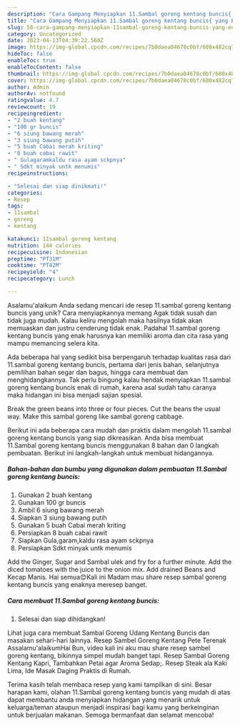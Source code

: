 ```yaml
---
description: "Cara Gampang Menyiapkan 11.Sambal goreng kentang buncis{ yang Enak"
title: "Cara Gampang Menyiapkan 11.Sambal goreng kentang buncis{ yang Enak"
slug: 58-cara-gampang-menyiapkan-11sambal-goreng-kentang-buncis-yang-enak
category: Uncategorized
date: 2023-04-13T04:39:22.560Z
image: https://img-global.cpcdn.com/recipes/7b0daea04678c0bf/680x482cq70/11sambal-goreng-kentang-buncis-foto-resep-utama.jpg
hideToc: false
enableToc: true
enableTocContent: false
thumbnail: https://img-global.cpcdn.com/recipes/7b0daea04678c0bf/680x482cq70/11sambal-goreng-kentang-buncis-foto-resep-utama.jpg
cover: https://img-global.cpcdn.com/recipes/7b0daea04678c0bf/680x482cq70/11sambal-goreng-kentang-buncis-foto-resep-utama.jpg
author: Admin
authorAv: notfound
ratingvalue: 4.7
reviewcount: 19
recipeingredient:
- "2 buah kentang"
- "100 gr buncis"
- "6 siung bawang merah"
- "3 siung bawang putih"
- "5 buah Cabai merah kriting"
- "8 buah cabai rawit"
- " Gulagaramkaldu rasa ayam sckpnya"
- " Sdkt minyak untk menumis"
recipeinstructions:

- "Selesai dan siap dinikmati!"
categories:
- Resep
tags:
- 11sambal
- goreng
- kentang

katakunci: 11sambal goreng kentang 
nutrition: 144 calories
recipecuisine: Indonesian
preptime: "PT31M"
cooktime: "PT42M"
recipeyield: "4"
recipecategory: Lunch

---
```



Asalamu'alaikum Anda sedang mencari ide resep 11.sambal goreng kentang buncis yang unik? Cara menyiapkannya memang Agak tidak susah dan tidak juga mudah. Kalau keliru mengolah maka hasilnya tidak akan memuaskan dan justru cenderung tidak enak. Padahal 11.sambal goreng kentang buncis yang enak harusnya kan memiliki aroma dan cita rasa yang mampu memancing selera kita.


Ada beberapa hal yang sedikit bisa berpengaruh terhadap kualitas rasa dari 11.sambal goreng kentang buncis, pertama dari jenis bahan, selanjutnya pemilihan bahan segar dan bagus, hingga cara membuat dan menghidangkannya. Tak perlu bingung kalau hendak menyiapkan 11.sambal goreng kentang buncis enak di rumah, karena asal sudah tahu caranya maka hidangan ini bisa menjadi sajian spesial.

Break the green beans into three or four pieces. Cut the beans the usual way. Make this sambal goreng like sambal goreng cabbage.


Berikut ini ada beberapa cara mudah dan praktis dalam mengolah 11.sambal goreng kentang buncis yang siap dikreasikan. Anda bisa membuat 11.Sambal goreng kentang buncis menggunakan 8 bahan dan 0 langkah pembuatan. Berikut ini langkah-langkah untuk membuat hidangannya.

<!--inarticleads1-->

##### Bahan-bahan dan bumbu yang digunakan dalam pembuatan 11.Sambal goreng kentang buncis:

1. Gunakan 2 buah kentang
1. Gunakan 100 gr buncis
1. Ambil 6 siung bawang merah
1. Siapkan 3 siung bawang putih
1. Gunakan 5 buah Cabai merah kriting
1. Persiapkan 8 buah cabai rawit
1. Siapkan  Gula,garam,kaldu rasa ayam sckpnya
1. Persiapkan  Sdkt minyak untk menumis


Add the Ginger, Sugar and Sambal ulek and fry for a further minute. Add the diced tomatoes with the juice to the onion mix. Add drained Beans and Kecap Manis. Hai semua😊Kali ini Madam mau share resep sambal goreng kentang buncis yang enaknya meresep banget. 

<!--inarticleads2-->

##### Cara membuat 11.Sambal goreng kentang buncis:


1. Selesai dan siap dihidangkan!

Lihat juga cara membuat Sambal Goreng Udang Kentang Buncis dan masakan sehari-hari lainnya. Resep Sambel Goreng Kentang Pete Terenak Assalamu&#39;alaikumHai Bun, video kali ini aku mau share resep sambel goreng kentang, bikinnya simpel mudah banget tapi. Resep Sambal Goreng Kentang Kapri, Tambahkan Petai agar Aroma Sedap;. Resep Steak ala Kaki Lima, Ide Masak Daging Praktis di Rumah. 

Terima kasih telah membaca resep yang kami tampilkan di sini. Besar harapan kami, olahan 11.Sambal goreng kentang buncis yang mudah di atas dapat membantu anda menyiapkan hidangan yang menarik untuk keluarga/teman ataupun menjadi inspirasi bagi kamu yang berkeinginan untuk berjualan makanan. Semoga bermanfaat dan selamat mencoba!
